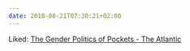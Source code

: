 ```yaml
---
date: 2018-08-21T07:30:21+02:00
---
```


Liked: [The Gender Politics of Pockets - The Atlantic](https://www.theatlantic.com/technology/archive/2014/09/the-gender-politics-of-pockets/380935/)

